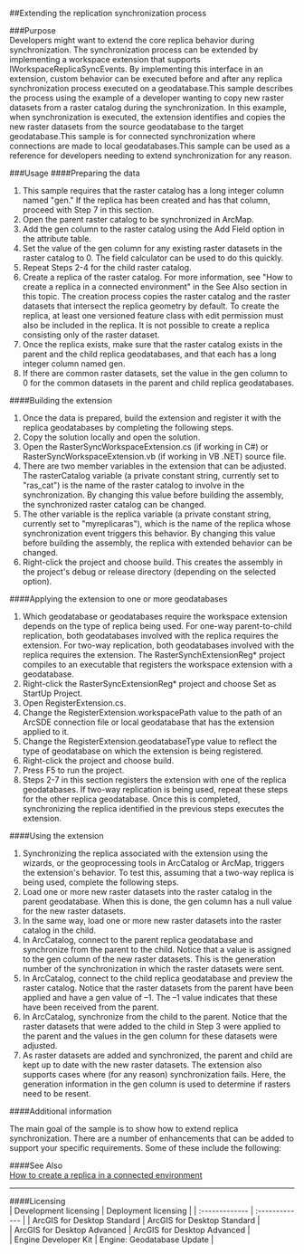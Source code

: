 ##Extending the replication synchronization process

###Purpose  
Developers might want to extend the core replica behavior during synchronization. The synchronization process can be extended by implementing a workspace extension that supports IWorkspaceReplicaSyncEvents. By implementing this interface in an extension, custom behavior can be executed before and after any replica synchronization process executed on a geodatabase.This sample describes the process using the example of a developer wanting to copy new raster datasets from a raster catalog during the synchronization. In this example, when synchronization is executed, the extension identifies and copies the new raster datasets from the source geodatabase to the target geodatabase.This sample is for connected synchronization where connections are made to local geodatabases.This sample can be used as a reference for developers needing to extend synchronization for any reason.  


###Usage
####Preparing the data  
1. This sample requires that the raster catalog has a long integer column named "gen." If the replica has been created and has that column, proceed with Step 7 in this section.   
1. Open the parent raster catalog to be synchronized in ArcMap.  
1. Add the gen column to the raster catalog using the Add Field option in the attribute table.  
1. Set the value of the gen column for any existing raster datasets in the raster catalog to 0. The field calculator can be used to do this quickly.  
1. Repeat Steps 2-4 for the child raster catalog.  
1. Create a replica of the raster catalog. For more information, see "How to create a replica in a connected environment" in the See Also section in this topic. The creation process copies the raster catalog and the raster datasets that intersect the replica geometry by default. To create the replica, at least one versioned feature class with edit permission must also be included in the replica. It is not possible to create a replica consisting only of the raster dataset.  
1. Once the replica exists, make sure that the raster catalog exists in the parent and the child replica geodatabases, and that each has a long integer column named gen.  
1. If there are common raster datasets, set the value in the gen column to 0 for the common datasets in the parent and child replica geodatabases.  

####Building the extension  
1. Once the data is prepared, build the extension and register it with the replica geodatabases by completing the following steps.  
1. Copy the solution locally and open the solution.  
1. Open the RasterSyncWorkspaceExtension.cs (if working in C#) or RasterSyncWorkspaceExtension.vb (if working in VB .NET) source file.  
1. There are two member variables in the extension that can be adjusted. The rasterCatalog variable (a private constant string, currently set to "ras_cat") is the name of the raster catalog to involve in the synchronization. By changing this value before building the assembly, the synchronized raster catalog can be changed.  
1. The other variable is the replica variable (a private constant string, currently set to "myreplicaras"), which is the name of the replica whose synchronization event triggers this behavior. By changing this value before building the assembly, the replica with extended behavior can be changed.  
1. Right-click the project and choose build. This creates the assembly in the project's debug or release directory (depending on the selected option).  

####Applying the extension to one or more geodatabases  
1. Which geodatabase or geodatabases require the workspace extension depends on the type of replica being used. For one-way parent-to-child replication, both geodatabases involved with the replica requires the extension. For two-way replication, both geodatabases involved with the replica requires the extension. The RasterSynchExtensionReg* project compiles to an executable that registers the workspace extension with a geodatabase.  
1. Right-click the RasterSyncExtensionReg* project and choose Set as StartUp Project.  
1. Open RegisterExtension.cs.  
1. Change the RegisterExtension.workspacePath value to the path of an ArcSDE connection file or local geodatabase that has the extension applied to it.  
1. Change the RegisterExtension.geodatabaseType value to reflect the type of geodatabase on which the extension is being registered.  
1. Right-click the project and choose build.  
1. Press F5 to run the project.  
1. Steps 2-7 in this section registers the extension with one of the replica geodatabases. If two-way replication is being used, repeat these steps for the other replica geodatabase. Once this is completed, synchronizing the replica identified in the previous steps executes the extension.  

####Using the extension  
1. Synchronizing the replica associated with the extension using the wizards, or the geoprocessing tools in ArcCatalog or ArcMap, triggers the extension's behavior. To test this, assuming that a two-way replica is being used, complete the following steps.  
1. Load one or more new raster datasets into the raster catalog in the parent geodatabase. When this is done, the gen column has a null value for the new raster datasets.  
1. In the same way, load one or more new raster datasets into the raster catalog in the child.  
1. In ArcCatalog, connect to the parent replica geodatabase and synchronize from the parent to the child. Notice that a value is assigned to the gen column of the new raster datasets. This is the generation number of the synchronization in which the raster datasets were sent.  
1. In ArcCatalog, connect to the child replica geodatabase and preview the raster catalog. Notice that the raster datasets from the parent have been applied and have a gen value of –1. The –1 value indicates that these have been received from the parent.  
1. In ArcCatalog, synchronize from the child to the parent. Notice that the raster datasets that were added to the child in Step 3 were applied to the parent and the values in the gen column for these datasets were adjusted.   
1. As raster datasets are added and synchronized, the parent and child are kept up to date with the new raster datasets. The extension also supports cases where (for any reason) synchronization fails. Here, the generation information in the gen column is used to determine if rasters need to be resent.  





####Additional information  
<div style="FONT-WEIGHT: normal" xmlns="http://www.w3.org/1999/xhtml" xmlns:my="http://schemas.microsoft.com/office/infopath/2003/myXSD/2006-02-10T23:25:53">The main goal of the sample is to show how to extend replica synchronization. There are a number of enhancements that can be added to support your specific requirements. Some of these include the following:</div>  


####See Also  
[How to create a replica in a connected environment](http://desktopdev.arcgis.com/search/?q=How%20to%20create%20a%20replica%20in%20a%20connected%20environment&p=0&language=en&product=arcobjects-sdk-dotnet&version=&n=15&collection=help)  


---------------------------------

####Licensing  
| Development licensing | Deployment licensing | 
| :------------- | :------------- | 
| ArcGIS for Desktop Standard | ArcGIS for Desktop Standard |  
| ArcGIS for Desktop Advanced | ArcGIS for Desktop Advanced |  
| Engine Developer Kit | Engine: Geodatabase Update |  


